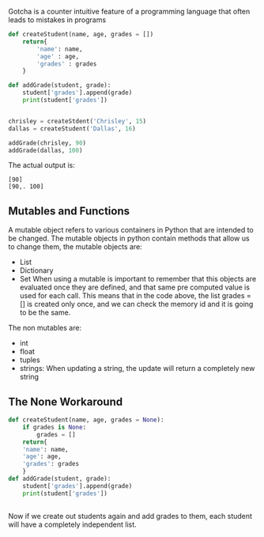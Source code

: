 Gotcha is a counter intuitive feature of a programming language that often leads to mistakes in programs
```Python
def createStudent(name, age, grades = [])
	return{
		'name': name,
		'age' : age,
		'grades' : grades
	}

def addGrade(student, grade):
	student['grades'].append(grade)
	print(student['grades'])


chrisley = createStdent('Chrisley', 15)
dallas = createStudent('Dallas', 16)

addGrade(chrisley, 90)
addGrade(dallas, 100)
```
The actual output is:
```
[90]
[90,. 100]
```


## Mutables and Functions
A mutable object refers to various containers in Python that are intended to be changed.
The mutable objects in python contain methods that allow us to change them, the mutable objects are:
- List
- Dictionary
- Set
When using a mutable is important to remember that this objects are evaluated once they are defined, and that same pre computed value is used for each call.
This means that in the code above, the list grades = [] is created only once, and we can check the memory id and it is going to be the same.

The non mutables are:
- int
- float
- tuples
- strings: When updating a string, the update will return a completely new string

## The None Workaround

```Python
def createStudent(name, age, grades = None):
	if grades is None:
		grades = []
	return{
	'name': name,
	'age': age,
	'grades': grades
	}
def addGrade(student, grade):
	student['grades'].append(grade)
	print(student['grades'])
	
```
Now if we create out students again and add grades to them, each student will have a completely independent list.
